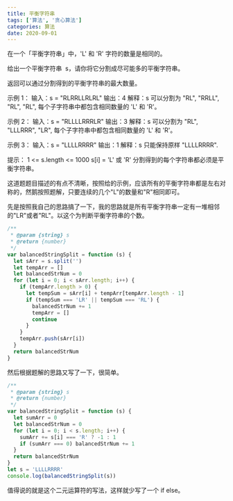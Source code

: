```yaml
---
title: 平衡字符串
tags: ['算法', '贪心算法']
categories: 算法
date: 2020-09-01
---
```


在一个「平衡字符串」中，'L' 和 'R' 字符的数量是相同的。

给出一个平衡字符串  s，请你将它分割成尽可能多的平衡字符串。

返回可以通过分割得到的平衡字符串的最大数量。

<!--more-->

示例 1：
输入：s = "RLRRLLRLRL"
输出：4
解释：s 可以分割为 "RL", "RRLL", "RL", "RL", 每个子字符串中都包含相同数量的 'L' 和 'R'。

示例 2：
输入：s = "RLLLLRRRLR"
输出：3
解释：s 可以分割为 "RL", "LLLRRR", "LR", 每个子字符串中都包含相同数量的 'L' 和 'R'。

示例 3：
输入：s = "LLLLRRRR"
输出：1
解释：s 只能保持原样 "LLLLRRRR".

提示：
1 <= s.length <= 1000
s[i] = 'L' 或 'R'
分割得到的每个字符串都必须是平衡字符串。

这道题题目描述的有点不清晰，按照给的示例，应该所有的平衡字符串都是左右对称的，然鹅按照题解，只要连续的几个"L"的数量和"R"相同即可。

先是按照我自己的思路搞了一下，我的思路就是所有平衡字符串一定有一堆相邻的"LR"或者"RL"。以这个为判断平衡字符串的个数。

```javascript
/**
 * @param {string} s
 * @return {number}
 */
var balancedStringSplit = function (s) {
  let sArr = s.split('')
  let tempArr = []
  let balancedStrNum = 0
  for (let i = 0; i < sArr.length; i++) {
    if (tempArr.length > 0) {
      let tempSum = sArr[i] + tempArr[tempArr.length - 1]
      if (tempSum === 'LR' || tempSum === 'RL') {
        balancedStrNum += 1
        tempArr = []
        continue
      }
    }
    tempArr.push(sArr[i])
  }
  return balancedStrNum
}
```

然后根据题解的思路又写了一下，很简单。

```javascript
/**
 * @param {string} s
 * @return {number}
 */
var balancedStringSplit = function (s) {
  let sumArr = 0
  let balancedStrNum = 0
  for (let i = 0; i < s.length; i++) {
    sumArr += s[i] === 'R' ? -1 : 1
    if (sumArr === 0) balancedStrNum += 1
  }
  return balancedStrNum
}
let s = 'LLLLRRRR'
console.log(balancedStringSplit(s))
```

值得说的就是这个二元运算符的写法，这样就少写了一个 if else。
